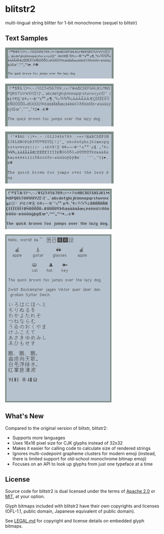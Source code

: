 # blitstr2

multi-lingual string blitter for 1-bit monochrome (sequel to blitstr)


## Text Samples

![small_sampler](doc/small_sampler.png)

![regular_sampler](doc/regular_sampler.png)

![mono_sampler](doc/mono_sampler.png)

![bold_sampler](doc/bold_sampler.png)

![multi_sampler](doc/multi_sampler.png)


## What's New

Compared to the original version of blitstr, blitstr2:
- Supports more languages
- Uses 16x16 pixel size for CJK glyphs instead of 32x32
- Makes it easier for calling code to calculate size of rendered strings
- Ignores multi-codepoint grapheme clusters for modern emoji (instead, there
  is limited support for old-school monochrome bitmap emoji)
- Focuses on an API to look up glyphs from just one typeface at a time


## License

Source code for blitstr2 is dual licensed under the terms of [Apache 2.0](LICENSE-APACHE)
or [MIT](LICENSE-MIT), at your option.

Glyph bitmaps included with blitstr2 have their own copyrights and licenses
(OFL-1.1, public domain, Japanese equivalent of public domain).

See [LEGAL.md](LEGAL.md) for copyright and license details on embedded glyph
bitmaps.

